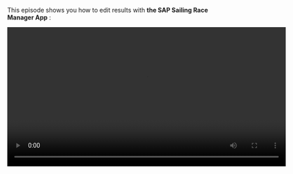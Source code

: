 This episode shows you how to edit results with **the SAP Sailing Race Manager App** :

  <video controls="true" width="640" src="https://sapsailing-documentation.s3-eu-west-1.amazonaws.com/adminconsole/editingresultswiththeracemanagerapp.mp4" type="video/mp4">
  Your browser does not support the video tag.
</video>